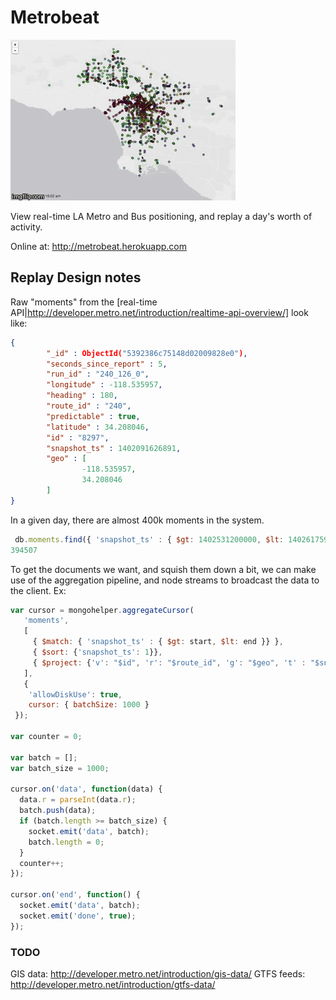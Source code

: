 Metrobeat
=============

![Screencast](metrobeat.gif)

View real-time LA Metro and Bus positioning, and replay a day's worth of activity. 

Online at: http://metrobeat.herokuapp.com


## Replay Design notes

Raw "moments" from the [real-time API|http://developer.metro.net/introduction/realtime-api-overview/]  look like:
```json
{
        "_id" : ObjectId("5392386c75148d02009828e0"),
        "seconds_since_report" : 5,
        "run_id" : "240_126_0",
        "longitude" : -118.535957,
        "heading" : 180,
        "route_id" : "240",
        "predictable" : true,
        "latitude" : 34.208046,
        "id" : "8297",
        "snapshot_ts" : 1402091626891,
        "geo" : [
                -118.535957,
                34.208046
        ]
}
```

In a given day, there are almost 400k moments in the system.

```javascript
 db.moments.find({ 'snapshot_ts' : { $gt: 1402531200000, $lt: 1402617599999 }}).count()
394507
```

To get the documents we want, and squish them down a bit, we can make use of the aggregation pipeline, and node streams to broadcast the data to the client. Ex:

```javascript
var cursor = mongohelper.aggregateCursor(
   'moments',
   [
     { $match: { 'snapshot_ts' : { $gt: start, $lt: end }} },
     { $sort: {'snapshot_ts': 1}},
     { $project: {'v': "$id", 'r': "$route_id", 'g': "$geo", 't' : "$snapshot_ts", '_id': 0}}
   ],
   {
    'allowDiskUse': true,
    cursor: { batchSize: 1000 }
 });

var counter = 0;

var batch = [];
var batch_size = 1000;

cursor.on('data', function(data) {
  data.r = parseInt(data.r);
  batch.push(data);
  if (batch.length >= batch_size) {
    socket.emit('data', batch);
    batch.length = 0;
  }
  counter++;
});

cursor.on('end', function() {
  socket.emit('data', batch);
  socket.emit('done', true);
});
```


### TODO

GIS data: http://developer.metro.net/introduction/gis-data/
GTFS feeds: http://developer.metro.net/introduction/gtfs-data/

